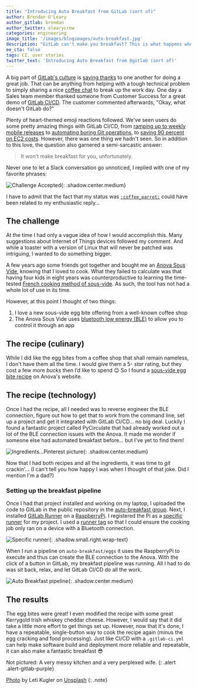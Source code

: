 ```yaml
---
title: "Introducing Auto Breakfast from GitLab (sort of)"
author: Brendan O'Leary
author_gitlab: brendan
author_twitter: olearycrew
categories: engineering
image_title: '/images/blogimages/auto-breakfast.jpg'
description: "GitLab can't make you breakfast? This is what happens when you tell a GitLab team member whose favorite catchphrase is \"Challenge accepted.\""
ee_cta: false
tags: CI, user stories
twitter_text: 'Introducing Auto Breakfast from @gitlab (sort of)'
---
```


A big part of [GitLab's culture](/company/culture/) is [saying thanks](/handbook/communication/#say-thanks) to one another for doing a great job. That can be anything from helping with a tough technical problem to simply sharing a nice [coffee chat](/company/culture/all-remote/#coffee-chats) to break up the work day. One day a Sales team member thanked someone from Customer Success for a great demo of [GitLab CI/CD](/stages-devops-lifecycle/continuous-integration/). The customer commented afterwards, "Okay, what doesn't GitLab do?"

Plenty of heart-themed emoji reactions followed. We've seen users do some pretty amazing things with GitLab CI/CD, from [ramping up to weekly mobile releases](/blog/2017/06/07/continuous-integration-ticketmaster/) to [automating boring Git operations](/blog/2017/11/02/automating-boring-git-operations-gitlab-ci/), to [saving 90 percent on EC2 costs](/blog/2017/11/23/autoscale-ci-runners/). However, there was one thing we hadn't seen. So in addition to this love, the question also garnered a semi-sarcastic answer:

> It won't make breakfast for you, unfortunately.

Never one to let a Slack conversation go unnoticed, I replied with one of my favorite phrases:

![Challenge Accepted](/images/blogimages/breakfast-challenge.png){: .shadow.center.medium}

I have to admit that the fact that my status was [`:coffee_parrot:`](https://github.com/jmhobbs/cultofthepartyparrot.com/issues/55) could have been related to my enthusiastic reply...

## The challenge

At the time I had only a vague idea of how I would accomplish this. Many suggestions about Internet of Things devices followed my comment. And while a toaster with a version of Linux that will never be patched was intriguing, I wanted to do something bigger.

A few years ago some friends got together and bought me an [Anova Sous Vide](https://anovaculinary.com/), knowing that I loved to cook. What they failed to calculate was that having four kids in eight years was counterproductive to learning the time-tested [French cooking method of sous-vide](https://en.wikipedia.org/wiki/Sous-vide). As such, the tool has not had a whole lot of use in its time.

However, at this point I thought of two things:

1. I love a new sous-vide egg bite offering from a well-known coffee shop
1. The Anova Sous Vide uses [bluetooth low energy (BLE)](https://en.wikipedia.org/wiki/Bluetooth_Low_Energy) to allow you to control it through an app

## The recipe (culinary)

While I did like the egg bites from a coffee shop that shall remain nameless, I don't have them all the time. I would give them a 5- _star_ rating, but they cost a few more _bucks_ then I’d like to spend 😉 So I found a [sous-vide egg bite recipe](https://recipes.anovaculinary.com/recipe/sous-vide-egg-bites-bacon-gruyere) on Anova's website.

## The recipe (technology)

Once I had the recipe, all I needed was to reverse engineer the BLE connection, figure out how to get that to work from the command line, set up a project and get it integrated with GitLab CI/CD... no big deal. Luckily I found a fantastic project called PyCirculate that had already worked out a lot of the BLE connection issues with the Anova. It made me wonder if someone else had automated breakfast before... but I've yet to find them!

![Ingredients...Pinterest picture](/images/blogimages/breakfast-pintrest.png){: .shadow.center.medium}

Now that I had both recipes and all the ingredients, it was time to _*git*_ crackin'... (I can't tell you how happy I was when I thought of that joke.  Did I mention I'm a dad?)

### Setting up the breakfast pipeline

Once I had that project installed and working on my laptop, I uploaded the code to GitLab in the public repository in the [auto-breakfast group](https://gitlab.com/auto-breakfast/eggs/). Next, I installed [GitLab Runner](https://docs.gitlab.com/runner/) on a [RaspberryPi](https://www.raspberrypi.org/). I registered the Pi as a [specific runner](https://docs.gitlab.com/runner/register/) for my project.  I used a [runner tag](https://docs.gitlab.com/ee/ci/runners/configure_runners.html#use-tags-to-control-which-jobs-a-runner-can-run) so that I could ensure the cooking job only ran on a device with a Bluetooth connection.

![Specific runner](/images/blogimages/breakfast-runner.png){: .shadow.small.right.wrap-text}

When I run a pipeline on `auto-breakfast/eggs` it uses the RaspberryPi to execute and thus can create the BLE connection to the Anova. With the click of a button in GitLab, my breakfast pipeline was running. All I had to do was sit back, relax, and let GitLab CI/CD do all the work.

![Auto Breakfast pipeline](/images/blogimages/breakfast-1.JPG){: .shadow.center.medium}

## The results

The egg bites were great! I even modified the recipe with some great Kerrygold Irish whiskey cheddar cheese. However, I would say that it did take a little more effort to get things set up. However, now that it's done, I have a repeatable, single-button way to cook the recipe again (minus the egg cracking and food processing). Just like CI/CD with a `.gitlab-ci.yml` can help make software build and deployment more reliable and repeatable, it can also make a fantastic breakfast 😎

Not pictured: A very messy kitchen and a very perplexed wife.
{: .alert .alert-gitlab-purple}

[Photo](https://unsplash.com/photos/I-ykyShydj0?utm_source=unsplash&utm_medium=referral&utm_content=creditCopyText) by Leti Kugler on [Unsplash](https://unsplash.com/?utm_source=unsplash&utm_medium=referral&utm_content=creditCopyText)
{: .note}
